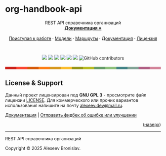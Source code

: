 # org-handbook-api

<div align="center">
  <p align="center">
    REST API справочника организаций
    <br />
    <a href="https://alexeev-prog.github.io/org-handbook-api/"><strong>Документация »</strong></a>
    <br />
    <br />
    <a href="#приступая-к-работе">Приступая к работе</a>
    ·
    <a href="#модели">Модели</a>
    ·
    <a href="#маршруты">Маршруты</a>
    ·
    <a href="https://alexeev-prog.github.io/org-handbook-api/">Документация</a>
    ·
    <a href="https://github.com/alexeev-prog/org-handbook-api/blob/main/LICENSE">Лицензия</a>
  </p>
</div>
<br>
<p align="center">
    <img src="https://img.shields.io/github/languages/top/alexeev-prog/org-handbook-api?style=for-the-badge">
    <img src="https://img.shields.io/github/languages/count/alexeev-prog/org-handbook-api?style=for-the-badge">
    <img src="https://img.shields.io/github/license/alexeev-prog/org-handbook-api?style=for-the-badge">
    <img src="https://img.shields.io/github/stars/alexeev-prog/org-handbook-api?style=for-the-badge">
    <img src="https://img.shields.io/github/issues/alexeev-prog/org-handbook-api?style=for-the-badge">
    <img src="https://img.shields.io/github/last-commit/alexeev-prog/org-handbook-api?style=for-the-badge">
    <img alt="GitHub contributors" src="https://img.shields.io/github/contributors/alexeev-prog/org-handbook-api?style=for-the-badge">
</p>
<p align="center">
    <img src="https://raw.githubusercontent.com/alexeev-prog/org-handbook-api/refs/heads/main/docs/pallet-0.png">
</p>


## License & Support

Данный проект лицензирован под **GNU GPL 3** - просмотрите файл лицензии [LICENSE](https://github.com/alexeev-prog/configdoctor/blob/main/LICENSE). Для коммерческого или прочих вариантов использования напишите на почту [alexeev.dev@mail.ru](mailto:alexeev.dev@mail.ru).

[Документация](https://alexeev-prog.github.io/configdoctor) |
[Отправить фидбек об ошибке или улучшении](https://github.com/alexeev-prog/configdoctor/issues)

<p align="right">(<a href="#readme-top">наверх</a>)</p>

---
REST API справочника организаций

Copyright © 2025 Alexeev Bronislav.


